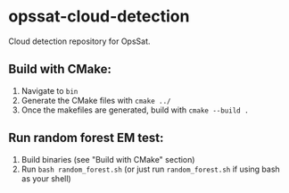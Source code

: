 # opssat-cloud-detection
Cloud detection repository for OpsSat.

## Build with CMake:

1. Navigate to `bin`
2. Generate the CMake files with `cmake ../`
3. Once the makefiles are generated, build with `cmake --build .`

## Run random forest EM test:

1. Build binaries (see "Build with CMake" section)
2. Run `bash random_forest.sh` (or just run `random_forest.sh` if using bash as your shell)